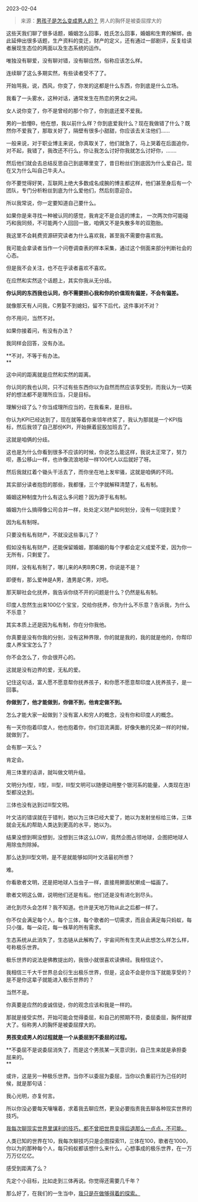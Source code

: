 2023-02-04

> 来源：[男孩子是怎么变成男人的？](http://mp.weixin.qq.com/s?__biz=MzU3NDc5Nzc0NQ==&mid=2247522389&idx=2&sn=bfae389c0981222c542c270fe6f3157a&chksm=fd2e3a8bca59b39d6f3874d3d3584deb20a0fd549e1fe759bca5a7513585b5017387fd8f531f&scene=27#wechat_redirect)
> 男人的胸怀是被委屈撑大的

这些天我们聊了很多话题，婚姻怎么回事，姓氏怎么回事，婚姻和生育的解绑，由此延伸出很多话题，生产资料的变迁，财产的定义，还有通过一部剧评，反复给读者展现生态位的两面以及生态系统的运作。  

唯独没有聊爱，没有聊对错，没有聊应然，俗称应该怎么样。  

连续聊了这么多期实然，有些读者受不了了。

开始骂我，说，西风，你变了，你发的这都是什么东西，你到底是什么立场。

我看了一头雾水，这种对话，通常发生在热恋的男女之间。  

女人说你变了，你不是曾经的那个你了，你到底还爱不爱我。

男的一脸懵B，他在想，我以前什么样？你到底爱我什么？现在我做错了什么？既然你不爱我了，那取关好了，隔壁有很多小甜甜，你应该去关注他们......

一般来说，对于职业博主来说，你真取关了，他们就急了，马上哭着在后面追你，对不起，我错了，我改还不行么，你让我怎么讨好你我就怎么讨好你，.......  

然后他们就会去总结反思自己到底哪里变了，昔日粉丝们到底因为什么爱自己，现在又为什么叫自己牛夫人。

你不要觉得好笑，互联网上绝大多数成名成腕的博主都这样，他们甚至身后有一个团队，专门分析粉丝到底为什么爱他们，然后刻意迎合。

所以我常说，你一定要知道自己要什么。

如果你是来寻找一种被认同的感觉，我肯定不是合适的博主， 一次两次你可能碰巧和我同频，不可能两个人回回一致，咱俩又不是失散多年的双胞胎。

我这里不会耗费资源研究读者为什么喜欢我，甚至我不需要你喜欢我。  

我可能会拿读者当作一个问卷调查表的样本采集，通过这个侧面来部分判断社会的心态。

但是我不会关注，也不在乎读者喜欢不喜欢。  

在应然和实然这个话题上，其实你我从无分歧。

 **你认同的东西我也认同，你不需要担心我和你的价值观有偏差，不会有偏差。**  

就像那天有人问我，C男娶不到媳妇，留不下后代，这件事对不对？  

你不用问，当然不对。

如果你接着问，有没有办法？  

我同样会回答，没有办法。

 **不对，不等于有办法。  
**

这中间的距离就是应然和实然的距离。

你认同的我也认同，只不过有些东西你以为自然而然应该享受到，而我认为一切美好的想法都不是理所应当，只是目标。  

理解分歧了么？你当成理所应当的，在我看来，是目标。  

你认为KPI已经达到了，现在就等着你来领年终奖了，我认为那就是一个KPI指标，然后我领了自己那份KPI，开始撅着屁股加班去了。

这就是咱俩的分歧。  

这也是为什么你看到很多不应该的时候，你说怎么能这样，我说太正常了，努力呗，愚公移山一样，也许像流浪地球一样100代人以后就好了呀。  

然后我就扛着个锄头干活去了，而你坐在地上发牢骚，这就是咱俩的不同。  

其实部分读者抱怨的那些，我都懂，三个字就解释清楚了，私有制。  

婚姻这种制度为什么有这么多问题？因为源于私有制。  

婚姻为什么搞得像公司合并一样，处处定义财产如何划分，没有一句提到爱？

因为私有制呀。

只要没有私有财产，不就没这些事儿了？  

假如没有私有财产，还能保留婚姻，那婚姻的每个字都会定义成爱不爱，因为你一无所有，只剩爱了。  

同样，没有私有制了，哪儿来的A男B男C男，你说是不是？  

即便有，那么爱神是A男，渣男是C男，对吧。  

那天聊社会化抚养，我告诉你绕不开的问题是什么？仍然是私有制。  

印度人忽然生出来100亿个宝宝，交给你抚养，你为什么不乐意？告诉我，为什么不乐意？  

其实本质上还是因为私有制，你在分你我他。  

你真要是没有你我的分别，没有这种界限，你的就是我的，我的就是他的，你帮印度人养宝宝怎么了？  

你不会怎么了，你会很开心的。

这就是没有边界的爱，无私的爱。  

记住这句话，富人愿不愿意帮你抚养孩子，和你愿不愿意帮印度人抚养孩子，是一回事。  

 **你做到了，他才能做到，你做不到，他肯定做不到。**

怎么才能大家一起做到？没有富人和穷人的概念，没有你和印度人的概念。  

有一天你抱着印度人，他也抱着你，你们泪流满面，好像失散的兄弟一样的时候，就做到了。

会有那一天么？  

肯定会。  

用三体里的话讲，就叫做文明升级。  

文明分为I型，II型，III型，III型文明可以随便动用整个银河系的能量，人类现在连I型都没达到。  

三体也没有达到过III型文明。  

叶文洁的错误就在于错判，她以为三体已经大爱了，她以为发射坐标给三体，三体就会无私的帮助人类达到更高的水平，她以为。

结果没想到啊没想到，没想到三体这么LOW，竟然企图占领地球，企图把地球人用除虫剂除掉。

那么达到III型文明，是不是就能够如同叶文洁最初所想？

难。

你看歌者文明，还是把地球人当虫子一样，直接用擀面杖擀成一幅画了。

歌者文明这么做，说明他们还是有私，他们还是没有进化到尽头。

进化到尽头会怎样？我不知道。也许是天地万物从此之后都一样了。  

你不仅会满足每个人，每个三体，每个歌者的一切需求，而且会满足每只蚂蚁，每只小强，每一朵花，每一株草的所有需求。  

生态系统从此消失了，生态链从此解构了，宇宙间所有生灵从此想怎么样怎么样，号称极乐世界。  

极乐世界的说法是佛教提出的，我很小就很喜欢读佛经。我相信这个。

我相信三千大千世界总会衍生出极乐世界，但是，这会不会是你当下就能享受的？是不是你这辈子就能进入极乐世界的？  

当然不是。

你真要是应然的虔诚信徒，你的观念应该和我是一样的。  

那就是接受实然，开始可能会觉得委屈，和自己的预期不符，委屈委屈，胸怀就撑大了。俗称男人的胸怀是被委屈撑大的。

 **男孩变成男人的过程就是一个从委屈到不委屈的过程。**

 **不委屈不是说委屈消失了，而是这个男孩某一天意识到，自己生来就是承担委屈来的。  
**

或许，这是另一种极乐世界。当你不以委屈为委屈，当你以负重前行为己任的时候，就是那句话：

我心光明，亦复何言。

所以你没必要每天嚷嚷着，求着我去聊应然，更没必要指责我去聊各种现实世界的技巧。

[我每次聊现实世界里谋利的技巧，都不曾把世界变得后退那么一点点，不可能。  
](http://mp.weixin.qq.com/s?__biz=MzU0MjYwNDU2Mw==&mid=2247509486&idx=1&sn=c1a11d1b76cd63a28b464b45ba86b88e&chksm=fb1ac992cc6d4084a736bc27f878289767545e1f819fff72abd6b6c27a0f9ef2062ae5d7bc76&scene=21#wechat_redirect)

人类已知的世界在10，我每次聊技巧只是企图探索11，三体在100，歌者在1000，你以为的那种每个人，每只蚂蚁都该想什么来什么，心想事成的极乐世界，在一万万万亿亿亿。  

感受到距离了么？  

先定个小目标，比如走到三体再说。你觉得还需要几千年？  

那么好了，在我们的一生当中，[我只是在做够得着的探索。](http://mp.weixin.qq.com/s?__biz=MzU0MjYwNDU2Mw==&mid=2247509486&idx=1&sn=c1a11d1b76cd63a28b464b45ba86b88e&chksm=fb1ac992cc6d4084a736bc27f878289767545e1f819fff72abd6b6c27a0f9ef2062ae5d7bc76&scene=21#wechat_redirect)

